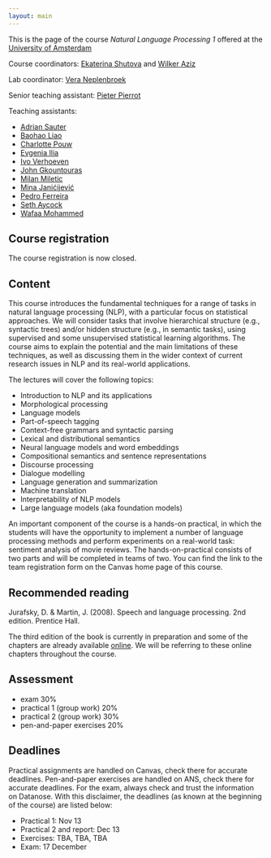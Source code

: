 ```yaml
---
layout: main
---
```


This is the page of the course *Natural Language Processing 1* offered at the [University of Amsterdam](http://www.uva.nl/)

Course coordinators: [Ekaterina Shutova](https://www.shutova.org/) and [Wilker Aziz](https://wilkeraziz.github.io/)

Lab coordinator: [Vera Neplenbroek](mailto:v.e.neplenbroek@uva.nl)

Senior teaching assistant: [Pieter Pierrot](mailto:p.j.pierrot@uva.nl)

Teaching assistants:
- [Adrian Sauter](mailto:adrian.a.sauter@student.uva.nl)
- [Baohao Liao](mailto:b.liao@uva.nl)
- [Charlotte Pouw](mailto:c.m.pouw@uva.nl)
- [Evgenia Ilia](mailto:e.ilia@uva.nl)
- [Ivo Verhoeven](mailto:i.o.verhoeven2@uva.nl)
- [John Gkountouras](mailto:i.gkountouras@uva.nl)
- [Milan Miletic](mailto:milan.miletic@student.uva.nl)
- [Mina Janićijević](mailto:mina.janicijevic@student.uva.nl)
- [Pedro Ferreira](mailto:p.m.ferreira@uva.nl)
- [Seth Aycock](mailto:s.aycock@uva.nl)
- [Wafaa Mohammed](mailto:w.m.a.mohammed@uva.nl)

## Course registration

The course registration is now closed.

## Content

This course introduces the fundamental techniques for a range of tasks in natural language processing (NLP), with a particular focus on statistical approaches. We will consider tasks that involve hierarchical structure (e.g., syntactic trees) and/or hidden structure (e.g., in semantic tasks), using supervised and some unsupervised statistical learning algorithms. The course aims to explain the potential and the main limitations of these techniques, as well as discussing them in the wider context of current research issues in NLP and its real-world applications. 

The lectures will cover the following topics:

- Introduction to NLP and its applications
- Morphological processing
- Language models
- Part-of-speech tagging
- Context-free grammars and syntactic parsing 
- Lexical and distributional semantics
- Neural language models and word embeddings 
- Compositional semantics and sentence representations 
- Discourse processing 
- Dialogue modelling 
- Language generation and summarization
- Machine translation
- Interpretability of NLP models
- Large language models (aka foundation models)


An important component of the course is a hands-on practical, in which the students will have the opportunity to implement a number of language processing methods and perform experiments on a real-world task: sentiment analysis of movie reviews. The hands-on-practical consists of two parts and will be completed in teams of two. You can find the link to the team registration form on the Canvas home page of this course.

## Recommended reading

Jurafsky, D. & Martin, J. (2008). Speech and language processing. 2nd edition. Prentice Hall.

The third edition of the book is currently in preparation and some of the chapters are already available [online](https://web.stanford.edu/~jurafsky/slp3/). We will be referring to these online chapters throughout the course.

## Assessment 

- exam 30%
- practical 1 (group work) 20%
- practical 2 (group work) 30%
- pen-and-paper exercises 20%



## Deadlines

Practical assignments are handled on Canvas, check there for accurate deadlines. Pen-and-paper exercises are handled on ANS, check there for accurate deadlines. For the exam, always check and trust the information on Datanose. With this disclaimer, the deadlines (as known at the beginning of the course) are listed below:

- Practical 1: Nov 13
- Practical 2 and report: Dec 13 
- Exercises: TBA, TBA, TBA 
- Exam: 17 December


